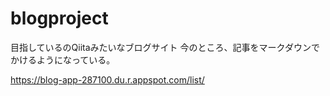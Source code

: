 ﻿# blogproject

目指しているのQiitaみたいなブログサイト
今のところ、記事をマークダウンでかけるようになっている。

https://blog-app-287100.du.r.appspot.com/list/
